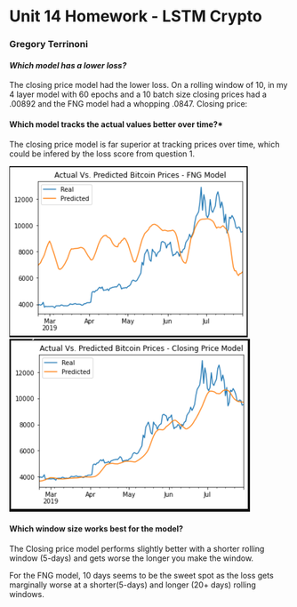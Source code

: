 # Unit 14 Homework - LSTM Crypto 
### Gregory Terrinoni

#### *Which model has a lower loss?*

The closing price model had the lower loss.  On a rolling window of 10, in my 4 layer model with 60 epochs and a 10 batch size closing prices had a .00892 and the FNG model had a whopping .0847.
Closing price:

#### Which model tracks the actual values better over time?*

The closing price model is far superior at tracking prices over time, which could be infered by the loss score from question 1.

![FNG](Resources/FNGModelChart.PNG)
![ClosingPrice](Resources/ClosingPriceModel.PNG)

#### Which window size works best for the model?

The Closing price model performs slightly better with a shorter rolling window (5-days) and gets worse the longer you make the window.  

For the FNG model, 10 days seems to be the sweet spot as the loss gets marginally worse at a shorter(5-days) and longer (20+ days) rolling windows.